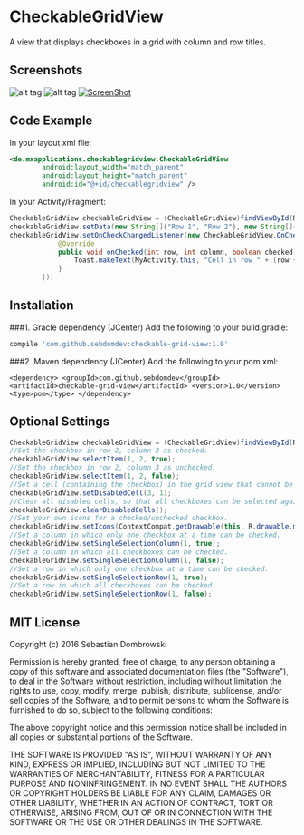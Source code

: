 # CheckableGridView

A view that displays checkboxes in a grid with column and row titles.

## Screenshots

![alt tag](https://cloud.githubusercontent.com/assets/12089383/12970453/e2a35326-d043-11e5-8b1b-5b6659f6ed83.png)
![alt tag](https://cloud.githubusercontent.com/assets/12089383/12970454/e2bb070a-d043-11e5-8a13-8e56185ed9fd.png)
[![ScreenShot](https://cloud.githubusercontent.com/assets/12089383/12970455/e2be30ba-d043-11e5-9cbb-d3e52832ef1c.png)](https://youtu.be/AGe-LnhXk-g)

## Code Example

In your layout xml file:
```xml
<de.mxapplications.checkablegridview.CheckableGridView
        android:layout_width="match_parent"
        android:layout_height="match_parent"
        android:id="@+id/checkablegridview" />
```

In your Activity/Fragment:
```java
CheckableGridView checkableGridView = (CheckableGridView)findViewById(R.id.checkablegridview);
checkableGridView.setData(new String[]{"Row 1", "Row 2"}, new String[]{"Col 1", "Col 2"});
checkableGridView.setOnCheckChangedListener(new CheckableGridView.OnCheckChangedListener() {
            @Override
            public void onChecked(int row, int column, boolean checked) {
                Toast.makeText(MyActivity.this, "Cell in row " + (row + 1) + " and column " + (column + 1) + (checked ? " selected" : " unselected"), Toast.LENGTH_SHORT).show();
            }
        });
 ```

## Installation

###1. Gracle dependency (JCenter)
Add the following to your build.gradle:
```gradle
compile 'com.github.sebdomdev:checkable-grid-view:1.0'
```
###2. Maven dependency (JCenter)
Add the following to your pom.xml:
```maven
<dependency> <groupId>com.github.sebdomdev</groupId> <artifactId>checkable-grid-view</artifactId> <version>1.0</version> <type>pom</type> </dependency>
```

## Optional Settings

```java
CheckableGridView checkableGridView = (CheckableGridView)findViewById(R.id.checkablegridview);
//Set the checkbox in row 2, column 3 as checked.
checkableGridView.selectItem(1, 2, true);
//Set the checkbox in row 2, column 3 as unchecked.
checkableGridView.selectItem(1, 2, false);
//Set a cell (containing the checkbox) in the grid view that cannot be selected by the user.
checkableGridView.setDisabledCell(3, 1);
//Clear all disabled cells, so that all checkboxes can be selected again.
checkableGridView.clearDisabledCells();
//Set your own icons for a checked/unchecked checkbox.
checkableGridView.setIcons(ContextCompat.getDrawable(this, R.drawable.my_checked_drawable), ContextCompat.getDrawable(this, R.drawable.my_unchecked_drawable));
//Set a column in which only one checkbox at a time can be checked.
checkableGridView.setSingleSelectionColumn(1, true);
//Set a column in which all checkboxes can be checked.
checkableGridView.setSingleSelectionColumn(1, false);
//Set a row in which only one checkbox at a time can be checked.
checkableGridView.setSingleSelectionRow(1, true);
//Set a row in which all checkboxes can be checked.
checkableGridView.setSingleSelectionRow(1, false);
```

## MIT License

Copyright (c) 2016 Sebastian Dombrowski

Permission is hereby granted, free of charge, to any person obtaining a copy of this software and associated documentation files (the "Software"), to deal in the Software without restriction, including without limitation the rights to use, copy, modify, merge, publish, distribute, sublicense, and/or sell copies of the Software, and to permit persons to whom the Software is furnished to do so, subject to the following conditions:

The above copyright notice and this permission notice shall be included in all copies or substantial portions of the Software.

THE SOFTWARE IS PROVIDED "AS IS", WITHOUT WARRANTY OF ANY KIND, EXPRESS OR IMPLIED, INCLUDING BUT NOT LIMITED TO THE WARRANTIES OF MERCHANTABILITY, FITNESS FOR A PARTICULAR PURPOSE AND NONINFRINGEMENT. IN NO EVENT SHALL THE AUTHORS OR COPYRIGHT HOLDERS BE LIABLE FOR ANY CLAIM, DAMAGES OR OTHER LIABILITY, WHETHER IN AN ACTION OF CONTRACT, TORT OR OTHERWISE, ARISING FROM, OUT OF OR IN CONNECTION WITH THE SOFTWARE OR THE USE OR OTHER DEALINGS IN THE SOFTWARE.
